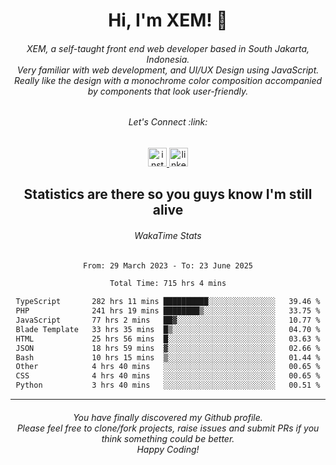 <h1 align="center">Hi, I'm XEM! <span class="wave">👋</span></h1>

<h6 align="center">XEM, a self-taught front end web developer based in South Jakarta, Indonesia.<br>Very familiar with web development, and UI/UX Design using JavaScript.<br>Really like the design with a monochrome color composition accompanied by components that look user-friendly.</h6>

<div align="center">
  <h6>
    <i>Let's Connect :link:</i>
  </h6>
  <a href="https://instagram.com/ensayiti" target="_blank">
    <img src="https://img.shields.io/static/v1?message=Instagram&logo=instagram&label=&color=E4405F&logoColor=white&labelColor=&style=for-the-badge" height="30" alt="instagram logo"  />
  </a>
  <a href="https://www.linkedin.com/in/samuel-andika-94616625b/" target="_blank">
    <img src="https://img.shields.io/static/v1?message=LinkedIn&logo=linkedin&label=&color=0077B5&logoColor=white&labelColor=&style=for-the-badge" height="30" alt="linkedin logo"  />
  </a>
</div>

<h2 align="center">Statistics are there so you guys know I'm still alive</h1>

<div align="center">
  
  <h6>WakaTime Stats</h6>
  <!--START_SECTION:waka-->

```txt
From: 29 March 2023 - To: 23 June 2025

Total Time: 715 hrs 4 mins

TypeScript       282 hrs 11 mins ██████████░░░░░░░░░░░░░░░   39.46 %
PHP              241 hrs 19 mins ████████▒░░░░░░░░░░░░░░░░   33.75 %
JavaScript       77 hrs 2 mins   ██▓░░░░░░░░░░░░░░░░░░░░░░   10.77 %
Blade Template   33 hrs 35 mins  █▒░░░░░░░░░░░░░░░░░░░░░░░   04.70 %
HTML             25 hrs 56 mins  █░░░░░░░░░░░░░░░░░░░░░░░░   03.63 %
JSON             18 hrs 59 mins  ▓░░░░░░░░░░░░░░░░░░░░░░░░   02.66 %
Bash             10 hrs 15 mins  ▒░░░░░░░░░░░░░░░░░░░░░░░░   01.44 %
Other            4 hrs 40 mins   ░░░░░░░░░░░░░░░░░░░░░░░░░   00.65 %
CSS              4 hrs 40 mins   ░░░░░░░░░░░░░░░░░░░░░░░░░   00.65 %
Python           3 hrs 40 mins   ░░░░░░░░░░░░░░░░░░░░░░░░░   00.51 %
```

<!--END_SECTION:waka-->
</div>

---

<h6 align="center">
  You have finally discovered my Github profile.
  <br>
  Please feel free to clone/fork projects, raise issues and submit PRs if you think something could be better.
  <br>
  <i>Happy Coding!</i>
</h6>
